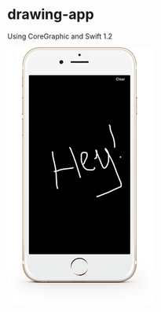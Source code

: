 # drawing-app
Using CoreGraphic and Swift 1.2 

![alt tag](https://raw.githubusercontent.com/VincentNarbot/drawing-app/master/demo_iphone.png)

